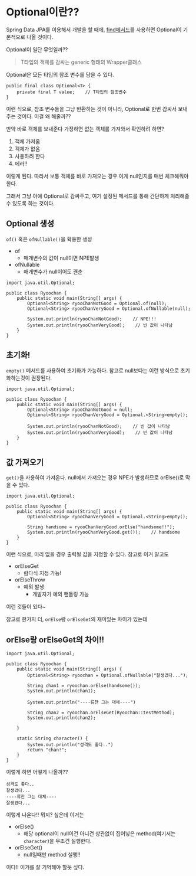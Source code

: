 # Optional이란??

Spring Data JPA를 이용해서 개발을 할 때에, [find메서드](https://hello-backend.tistory.com/157)를 사용하면 Optional이 기본적으로 나올 것이다.

Optional이 일단 무엇일까??

> T타입의 객체를 감싸는 generic 형태의 Wrapper클래스

Optional은 모든 타입의 참조 변수를 담을 수 있다.

```
public final class Optional<T> {
    private final T value;    // T타입의 참조변수
}
```

이런 식으로, 참조 변수들을 그냥 반환하는 것이 아니라, Optional로 한번 감싸서 보내주는 것이다.
이걸 왜 해줄까??

만약 바로 객체를 보내준다 가정하면
없는 객체를 가져와서 확인하려 하면?

1. 객체 가져옴
2. 객체가 없음
3. 사용하려 한다
4. 에러!!

이렇게 된다.
따라서 보통 객체를 바로 가져오는 경우 이게 null인지를 매번 체크해줘야 한다.

그래서 그냥 아예 Optional로 감싸주고, 여기 설정된 메서드를 통해 간단하게 처리해줄 수 있도록 하는 것이다.

## Optional 생성

`of()` 혹은 `ofNullable()`을 확용한 생성

* of
    * 매개변수의 값이 null이면 NPE발생
* ofNullable
    * 매개변수가 null이어도 괜춘

```
import java.util.Optional;

public class Ryoochan {
    public static void main(String[] args) {
        Optional<String> ryooChanNotGood = Optional.of(null);
        Optional<String> ryooChanVeryGood = Optional.ofNullable(null);
        
        System.out.println(ryooChanNotGood);    // NPE!!!
        System.out.println(ryooChanVeryGood);    // 빈 값이 나타남
    }
}
```

## 초기화!

`empty()` 메서드를 사용하여 초기화가 가능하다.
참고로 null보다는 이런 방식으로 초기화하는것이 권장된다.


```
import java.util.Optional;

public class Ryoochan {
    public static void main(String[] args) {
        Optional<String> ryooChanNotGood = null;
        Optional<String> ryooChanVeryGood = Optional.<String>empty();
        
        System.out.println(ryooChanNotGood);    // 빈 값이 나타남
        System.out.println(ryooChanVeryGood);    // 빈 값이 나타남
    }
}
```

## 값 가져오기

`get()`을 사용하여 가져온다.
null에서 가져오는 경우 NPE가 발생하므로 orElse()로 막을 수 있다.

```
import java.util.Optional;

public class Ryoochan {
    public static void main(String[] args) {
        Optional<String> ryooChanVeryGood = Optional.<String>empty();
        
        String handsome = ryooChanVeryGood.orElse("handsome!!");
        System.out.println(ryooChanVeryGood.get());    // handsome
    }
}
```

이런 식으로, 미리 없을 경우 출력될 값을 지정할 수 있다.
참고로 이거 말고도

* orElseGet
    * 람다식 지정 가능!
* orElseThrow
    * 예외 발생
        * 개발자가 예외 핸들링 가능

이런 것들이 있다~

참고로 한가지 더, `orElse`랑 `orElseGet`의 재미있는 차이가 있는데

## orElse랑 orElseGet의 차이!!

```
import java.util.Optional;

public class Ryoochan {
    public static void main(String[] args) {
        Optional<String> ryoochan = Optional.ofNullable("잘생겼다...");
        
        String chan1 = ryoochan.orElse(handsome());
        System.out.println(chan1);
        
        System.out.println("----류찬 그는 대체----")
        
        String chan2 = ryoochan.orElseGet(Ryoochan::testMethod);
        System.out.println(chan2);
        
    }
    
    static String character() {
        System.out.println("성격도 좋다..")
        return "chan!";
    }
}
```

이렇게 하면 어떻게 나올까??

```
성격도 좋다..
잘생겼다...
----류찬 그는 대체----
잘생겼다...
```

이렇게 나온다!!
뭐지? 싶은데 이거는

* orElse()
    * 해당 optional이 null이건 아니건 상관없이 집어넣은 method(여기서는 `character`)을 무조건 실행한다.
* orElseGet()
    * null일때만 method 실행!!

이다!!
이거를 잘 기억해야 할듯 싶다.
